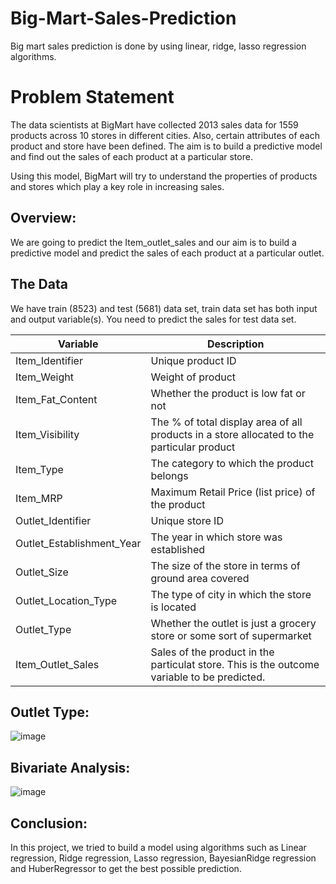 # Big-Mart-Sales-Prediction
Big mart sales prediction is done by using linear, ridge, lasso regression algorithms.

# Problem Statement

The data scientists at BigMart have collected 2013 sales data for 1559 products across 10 stores in different cities. Also, certain attributes of each product and store have been defined. The aim is to build a predictive model and find out the sales of each product at a particular store.

Using this model, BigMart will try to understand the properties of products and stores which play a key role in increasing sales.

## Overview:
We are going to predict the Item_outlet_sales and our aim is to build a predictive model and predict the sales of each product at a particular outlet.

## The Data
We have train (8523) and test (5681) data set, train data set has both input and output variable(s). You need to predict the sales for test data set.

Variable | Description
----------|--------------
Item_Identifier | Unique product ID
Item_Weight | Weight of product
Item_Fat_Content | Whether the product is low fat or not
Item_Visibility | The % of total display area of all products in a    store allocated to the particular product
Item_Type | The category to which the product belongs
Item_MRP | Maximum Retail Price (list price) of the product
Outlet_Identifier | Unique store ID
Outlet_Establishment_Year | The year in which store was established
Outlet_Size | The size of the store in terms of ground area covered
Outlet_Location_Type | The type of city in which the store is located
Outlet_Type | Whether the outlet is just a grocery store or some sort of supermarket
Item_Outlet_Sales | Sales of the product in the particulat store. This is the outcome variable to be predicted.

## Outlet Type:
![image](https://user-images.githubusercontent.com/104161233/178136159-96f0f23f-0efb-4e60-af07-6f1ed8af3844.png)

## Bivariate Analysis:
![image](https://user-images.githubusercontent.com/104161233/178136638-bc606e3b-3e61-46d4-9b58-f451cffc1677.png)


## Conclusion:
In this project, we tried to build a model using algorithms such as Linear regression, Ridge regression, Lasso regression, BayesianRidge regression and HuberRegressor to get the best possible prediction.
